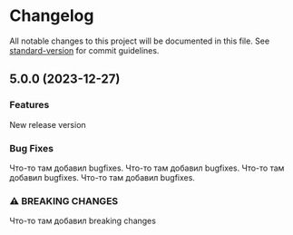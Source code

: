 # Changelog

All notable changes to this project will be documented in this file. See [standard-version](https://github.com/conventional-changelog/standard-version) for commit guidelines.

## 5.0.0 (2023-12-27)

### Features

New release version

### Bug Fixes

Что-то там добавил bugfixes. Что-то там добавил bugfixes. Что-то там добавил bugfixes. Что-то там добавил bugfixes.

### ⚠ BREAKING CHANGES

Что-то там добавил breaking changes
